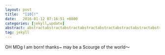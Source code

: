 ```yaml
---
layout: post
title:  "[10]!"
date:   2016-01-12 07:16:51 +0800
categories: [jekyll,update]
abstract: abstractabstractabstractabstractabstractabstractabstractabstractabstract
tag: jekyll
---
```


OH MOg
I am born! thanks~ may be a Scourge of the world～
